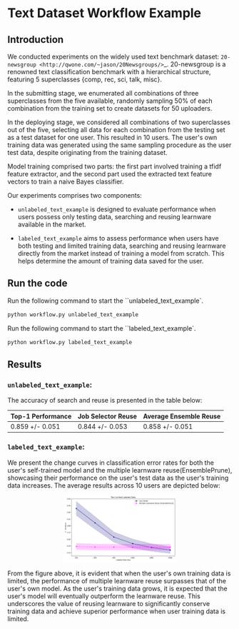 # Text Dataset Workflow Example

## Introduction

We conducted experiments on the widely used text benchmark dataset: `20-newsgroup <http://qwone.com/~jason/20Newsgroups/>`_.
20-newsgroup is a renowned text classification benchmark with a hierarchical structure, featuring 5 superclasses {comp, rec, sci, talk, misc}.

In the submitting stage, we enumerated all combinations of three superclasses from the five available, randomly sampling 50% of each combination from the training set to create datasets for 50 uploaders.

In the deploying stage, we considered all combinations of two superclasses out of the five, selecting all data for each combination from the testing set as a test dataset for one user. This resulted in 10 users.
The user's own training data was generated using the same sampling procedure as the user test data, despite originating from the training dataset.

Model training comprised two parts: the first part involved training a tfidf feature extractor, and the second part used the extracted text feature vectors to train a naive Bayes classifier.

Our experiments comprises two components:

* ``unlabeled_text_example`` is designed to evaluate performance when users possess only testing data, searching and reusing learnware available in the market.

* ``labeled_text_example`` aims to assess performance when users have both testing and limited training data, searching and reusing learnware directly from the market instead of training a model from scratch. This helps determine the amount of training data saved for the user.


## Run the code

Run the following command to start the ``unlabeled_text_example`.

```bash
python workflow.py unlabeled_text_example
```

Run the following command to start the ``labeled_text_example`.

```bash
python workflow.py labeled_text_example
```

## Results

### ``unlabeled_text_example``:

The accuracy of search and reuse is presented in the table below:

| Top-1 Performance   | Job Selector Reuse  | Average Ensemble Reuse |
|---------------------|----------------------|-------------------------|
| 0.859 +/- 0.051     | 0.844 +/- 0.053      | 0.858 +/- 0.051         |


### ``labeled_text_example``:

We present the change curves in classification error rates for both the user's self-trained model and the multiple learnware reuse(EnsemblePrune), showcasing their performance on the user's test data as the user's training data increases. The average results across 10 users are depicted below:

<div style="text-align:center;">
  <img src="../../docs/_static/img/text_example_labeled_curves.png" alt="Text Limited Labeled Data" style="width:50%;" />
</div>

From the figure above, it is evident that when the user's own training data is limited, the performance of multiple learnware reuse surpasses that of the user's own model. As the user's training data grows, it is expected that the user's model will eventually outperform the learnware reuse. This underscores the value of reusing learnware to significantly conserve training data and achieve superior performance when user training data is limited.
